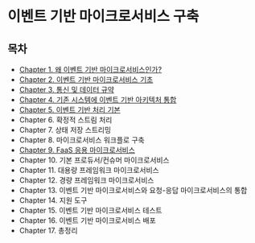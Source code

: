 # 이벤트 기반 마이크로서비스 구축

## 목차
- [Chapter 1. 왜 이벤트 기반 마이크로서비스인가?](./contents/chapter01.md)
- [Chapter 2. 이벤트 기반 마이크로서비스 기초](./contents/chapter02.md)
- [Chapter 3. 통신 및 데이터 규약](./contents/chapter03.md)
- [Chapter 4. 기존 시스템에 이벤트 기반 아키텍처 통합](./contents/chapter04.md)
- [Chapter 5. 이벤트 기반 처리 기본](./contents/chapter05.md)
- Chapter 6. 확정적 스트림 처리
- Chapter 7. 상태 저장 스트리밍
- Chapter 8. 마이크로서비스 워크플로 구축
- [Chapter 9. FaaS 응용 마이크로서비스](./contents/chapter09.md)
- Chapter 10. 기본 프로듀서/컨슈머 마이크로서비스
- Chapter 11. 대용량 프레임워크 마이크로서비스
- Chapter 12. 경량 프레임워크 마이크로서비스
- Chapter 13. 이벤트 기반 마이크로서비스와 요청-응답 마이크로서비스의 통합
- Chapter 14. 지원 도구
- Chapter 15. 이벤트 기반 마이크로서비스 테스트
- Chapter 16. 이벤트 기반 마이크로서비스 배포
- Chapter 17. 총정리
